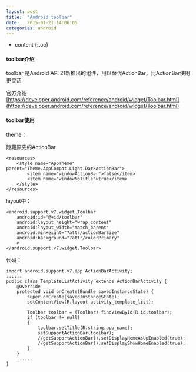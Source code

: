 ```yaml
---
layout: post
title:  "Android toolbar"
date:   2015-01-21 14:06:05
categories: android
---
```


* content
{:toc}

#### toolbar介绍

toolbar 是Android API 21新推出的组件，用以替代ActionBar，比ActionBar使用更灵活

官方介绍 [https://developer.android.com/reference/android/widget/Toolbar.html](https://developer.android.com/reference/android/widget/Toolbar.html)

#### toolbar使用

theme：

隐藏原先的ActionBar

    <resources>
        <style name="AppTheme" parent="Theme.AppCompat.Light.DarkActionBar">
            <item name="windowActionBar">false</item>
            <item name="windowNoTitle">true</item>
        </style>
    </resources>

layout中：

    <android.support.v7.widget.Toolbar
        android:id="@+id/toolbar"
        android:layout_height="wrap_content"
        android:layout_width="match_parent"
        android:minHeight="?attr/actionBarSize"
        android:background="?attr/colorPrimary"
        >
    </android.support.v7.widget.Toolbar>

代码：

    import android.support.v7.app.ActionBarActivity;
    ......
    public class TemplateListActivity extends ActionBarActivity {
        @Override
        protected void onCreate(Bundle savedInstanceState) {
            super.onCreate(savedInstanceState);
            setContentView(R.layout.activity_template_list);

            Toolbar toolbar = (Toolbar) findViewById(R.id.toolbar);
            if (toolbar != null)
            {
                toolbar.setTitle(R.string.app_name);
                setSupportActionBar(toolbar);
                //getSupportActionBar().setDisplayHomeAsUpEnabled(true);
                //getSupportActionBar().setDisplayShowHomeEnabled(true);
            }
        }
        ......
    }